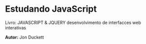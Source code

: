 # Estudando JavaScript

Livro: JAVASCRIPT & JQUERY desenvolvimento de interfacces web interativas

**Autor:** Jon Duckett